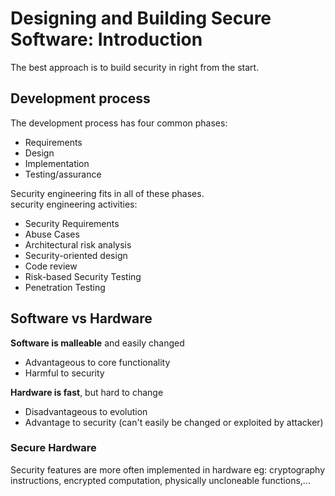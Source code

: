 # Designing and Building Secure Software: Introduction

The best approach is to build security in right from the start.

## Development process

The development process has four common phases:

* Requirements
* Design
* Implementation
* Testing/assurance

Security engineering fits in all of these phases.  
security engineering activities:

* Security Requirements
* Abuse Cases
* Architectural risk analysis
* Security-oriented design
* Code review
* Risk-based Security Testing
* Penetration Testing

## Software vs Hardware

__Software is malleable__ and easily changed

* Advantageous to core functionality
* Harmful to security

__Hardware is fast__, but hard to change

* Disadvantageous to evolution
* Advantage to security (can't easily be changed or exploited by attacker)

### Secure Hardware

Security features are more often implemented in hardware eg: cryptography instructions, encrypted computation, physically uncloneable functions,...
